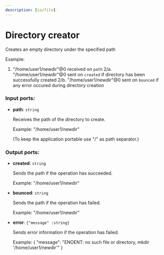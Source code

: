 ```yaml
---
description: [io/file]
---
```


# Directory creator

Creates an empty directory under the specified path

Example:
1. "/home/user1/newdir"@0 received on `path`
2/a. "/home/user1/newdir"@0 sent on `created` if directory has been successfully created
2/b. "/home/user1/newdir"@0 sent on `bounced` if any error occured during directory creation

### Input ports:

* __path__: `string`

    Receives the path of the  directory to create.
    
    Example:
    "/home/user1/newdir"
    
    (To keep the application portable use "/" as path separator.)

### Output ports:

* __created__: `string`

    Sends the path if the operation has succeeded.
    
    Example:
    "/home/user1/newdir"
    
    


* __bounced__: `string`

    Sends the path if the operation has failed.
    
    Example:
    "/home/user1/newdir"


* __error__: `{"message" :string}`

    Sends error information if the operation has failed.
    
    Example: 
    {
      "message": "ENOENT: no such file or directory, mkdir '/home/user1/newdir'"
    }

